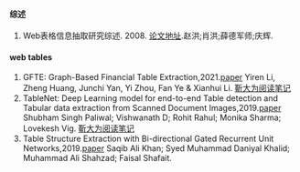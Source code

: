 #### 综述
1. Web表格信息抽取研究综述. 2008. [论文地址](https://github.com/ICTKC/Papers/files/10080855/Web.pdf).赵洪;肖洪;薛德军师;庆辉.

#### web tables

1. GFTE: Graph-Based Financial Table Extraction,2021.[paper](https://arxiv.org/pdf/2003.07560.pdf)
Yiren Li, Zheng Huang, Junchi Yan, Yi Zhou, Fan Ye & Xianhui Li.  [靳大为阅读笔记](https://zhuanlan.zhihu.com/p/585757995)
2. TableNet: Deep Learning model for end-to-end Table detection and Tabular data extraction from Scanned Document Images,2019.[paper](https://arxiv.org/pdf/2001.01469.pdf)
Shubham Singh Paliwal; Vishwanath D; Rohit Rahul; Monika Sharma; Lovekesh Vig.  [靳大为阅读笔记](https://zhuanlan.zhihu.com/p/585800387)
3. Table Structure Extraction with Bi-directional Gated Recurrent Unit Networks,2019.[paper](https://arxiv.org/pdf/2001.02501.pdf)
Saqib Ali Khan; Syed Muhammad Daniyal Khalid; Muhammad Ali Shahzad; Faisal Shafait.
